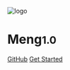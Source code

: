 ![logo](https://docsify.js.org/_media/icon.svg)

# Meng<small>1.0</small>

[GitHub](https://github.com/itudouMeng)
[Get Started](#Summary)

